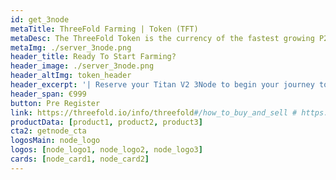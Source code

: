 ```yaml
---
id: get_3node
metaTitle: ThreeFold Farming | Token (TFT)
metaDesc: The ThreeFold Token is the currency of the fastest growing P2P internet network on the planet. Earn tokens by becoming a ThreeFold Farmer.
metaImg: ./server_3node.png
header_title: Ready To Start Farming? 
header_image: ./server_3node.png
header_altImg: token_header
header_excerpt: '| Reserve your Titan V2 3Node to begin your journey towards generating income by selling capacity. Limited 3Nodes are open to reservation before June 30th, 2021'
header_span: €999 
button: Pre Register
link: https://threefold.io/info/threefold#/how_to_buy_and_sell # https://app.liquid.com/quick-exchange/
productData: [product1, product2, product3]
cta2: getnode_cta
logosMain: node_logo
logos: [node_logo1, node_logo2, node_logo3]
cards: [node_card1, node_card2]
---
```


<!-- featuresMain3: token_features
features3: [token_feature1, token_feature2, token_feature3, token_feature4, token_feature5, token_feature6]
headerSolution: headerToken
solution_image: ./token_img.png
headerSolution2: headerToken2
cards: [token_card1]
headerSolution3: headerToken3
comparisonMain: token_comparison
comparisonSecs:
  [buy_tft, swap_tft, spend_tft]
cards2: [token2_card1]
cta: home_token -->

<!-- howItWorksMain: token_main
howItWorks: [token_sec1, token_sec2, token_sec3]
slides:
  [

    intrinsic_value,
    limited_supply,
    povered_by_stellar,
    token_sustainable,

  ] -->
<!-- signup: signup -->
